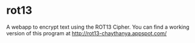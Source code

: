 # rot13
A webapp to encrypt text using the ROT13 Cipher.
You can find a working version of this program at http://rot13-chaythanya.appspot.com/

